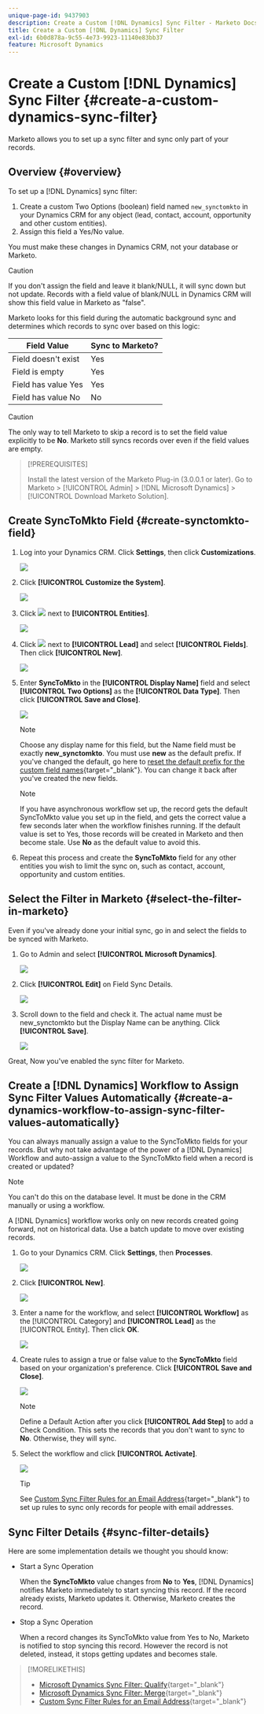 ```yaml
---
unique-page-id: 9437903
description: Create a Custom [!DNL Dynamics] Sync Filter - Marketo Docs - Product Documentation
title: Create a Custom [!DNL Dynamics] Sync Filter
exl-id: 6b0d878a-9c55-4e73-9923-11140e83bb37
feature: Microsoft Dynamics
---
```

# Create a Custom [!DNL Dynamics] Sync Filter {#create-a-custom-dynamics-sync-filter}

Marketo allows you to set up a sync filter and sync only part of your records.

## Overview {#overview}

To set up a [!DNL Dynamics] sync filter:

1. Create a custom Two Options (boolean) field named `new_synctomkto` in your Dynamics CRM for any object (lead, contact, account, opportunity and other custom entities).
1. Assign this field a Yes/No value.

You must make these changes in Dynamics CRM, not your database or Marketo.

>[!CAUTION]
>
>If you don't assign the field and leave it blank/NULL, it will sync down but not update. Records with a field value of blank/NULL in Dynamics CRM will show this field value in Marketo as "false".

Marketo looks for this field during the automatic background sync and determines which records to sync over based on this logic:

| Field Value |Sync to Marketo? |
|---|---|
| Field doesn't exist |Yes |
| Field is empty |Yes |
| Field has value Yes |Yes |
| Field has value No |No |

>[!CAUTION]
>
>The only way to tell Marketo to skip a record is to set the field value explicitly to be **No**. Marketo still syncs records over even if the field values are empty.

>[!PREREQUISITES]
>
>Install the latest version of the Marketo Plug-in (3.0.0.1 or later). Go to Marketo > [!UICONTROL Admin] > [!DNL Microsoft Dynamics] > [!UICONTROL Download Marketo Solution].

## Create SyncToMkto Field {#create-synctomkto-field}

1. Log into your Dynamics CRM. Click **Settings**, then click **Customizations**.

   ![](assets/image2015-8-10-21-3a40-3a9.png)

1. Click **[!UICONTROL Customize the System]**.

   ![](assets/image2015-8-10-21-3a42-3a15.png)

1. Click ![](assets/image2015-8-10-21-3a44-3a23.png) next to **[!UICONTROL Entities]**.

   ![](assets/image2015-8-10-21-3a43-3a39.png)

1. Click ![](assets/image2015-8-10-21-3a44-3a23.png) next to **[!UICONTROL Lead]** and select **[!UICONTROL Fields]**. Then click **[!UICONTROL New]**.

   ![](assets/image2015-8-10-21-3a49-3a49.png)

1. Enter **SyncToMkto** in the **[!UICONTROL Display Name]** field and select **[!UICONTROL Two Options]** as the **[!UICONTROL Data Type]**. Then click **[!UICONTROL Save and Close]**.

   ![](assets/image2015-9-8-10-3a25-3a33.png)

   >[!NOTE]
   >
   >Choose any display name for this field, but the Name field must be exactly **new_synctomkto**. You must use **new** as the default prefix. If you've changed the default, go here to [reset the default prefix for the custom field names](/help/marketo/product-docs/crm-sync/microsoft-dynamics-sync/create-a-custom-dynamics-sync-filter/set-a-default-custom-field-prefix.md){target="_blank"}. You can change it back after you've created the new fields.

   >[!NOTE]
   >
   >If you have asynchronous workflow set up, the record gets the default SyncToMkto value you set up in the field, and gets the correct value a few seconds later when the workflow finishes running. If the default value is set to Yes, those records will be created in Marketo and then become stale. Use **No** as the default value to avoid this.

1. Repeat this process and create the **SyncToMkto** field for any other entities you wish to limit the sync on, such as contact, account, opportunity and custom entities.

## Select the Filter in Marketo {#select-the-filter-in-marketo}

Even if you've already done your initial sync, go in and select the fields to be synced with Marketo.

1. Go to Admin and select **[!UICONTROL Microsoft Dynamics]**.

   ![](assets/image2015-10-9-9-3a50-3a9.png)

1. Click **[!UICONTROL Edit]** on Field Sync Details.

   ![](assets/image2015-10-9-9-3a52-3a23.png)

1. Scroll down to the field and check it. The actual name must be new_synctomkto but the Display Name can be anything. Click **[!UICONTROL Save]**.

   ![](assets/image2015-10-9-9-3a56-3a23.png)

Great, Now you've enabled the sync filter for Marketo.

## Create a [!DNL Dynamics] Workflow to Assign Sync Filter Values Automatically {#create-a-dynamics-workflow-to-assign-sync-filter-values-automatically}

You can always manually assign a value to the SyncToMkto fields for your records. But why not take advantage of the power of a [!DNL Dynamics] Workflow and auto-assign a value to the SyncToMkto field when a record is created or updated?

>[!NOTE]
>
>You can't do this on the database level. It must be done in the CRM manually or using a workflow.
>
>A [!DNL Dynamics] workflow works only on new records created going forward, not on historical data. Use a batch update to move over existing records.

1. Go to your Dynamics CRM. Click **Settings**, then **Processes**.

   ![](assets/image2015-8-11-8-3a42-3a10.png)

1. Click **[!UICONTROL New]**.

   ![](assets/image2015-8-11-8-3a43-3a46.png)

1. Enter a name for the workflow, and select **[!UICONTROL Workflow]** as the [!UICONTROL Category] and **[!UICONTROL Lead]** as the [!UICONTROL Entity]. Then click **OK**.

   ![](assets/image2015-8-11-8-3a45-3a46.png)

1. Create rules to assign a true or false value to the **SyncToMkto** field based on your organization's preference. Click **[!UICONTROL Save and Close]**.

   ![](assets/setsynctomkto-fix.png)

   >[!NOTE]
   >
   >Define a Default Action after you click **[!UICONTROL Add Step]** to add a Check Condition. This sets the records that you don't want to sync to **No**. Otherwise, they will sync.

1. Select the workflow and click **[!UICONTROL Activate]**.

   ![](assets/image2015-8-11-8-3a57-3a29.png)

   >[!TIP]
   >
   >See [Custom Sync Filter Rules for an Email Address](/help/marketo/product-docs/crm-sync/microsoft-dynamics-sync/create-a-custom-dynamics-sync-filter/custom-sync-filter-rules-for-an-email-address.md){target="_blank"} to set up rules to sync only records for people with email addresses.

## Sync Filter Details {#sync-filter-details}

Here are some implementation details we thought you should know:

* Start a Sync Operation

   When the **SyncToMkto** value changes from **No** to **Yes**, [!DNL Dynamics] notifies Marketo immediately to start syncing this record. If the record already exists, Marketo updates it. Otherwise, Marketo creates the record.

* Stop a Sync Operation

   When a record changes its SyncToMkto value from Yes to No, Marketo is notified to stop syncing this record. However the record is not deleted, instead, it stops getting updates and becomes stale.

>[!MORELIKETHIS]
>
>* [Microsoft Dynamics Sync Filter: Qualify](/help/marketo/product-docs/crm-sync/microsoft-dynamics-sync/create-a-custom-dynamics-sync-filter/microsoft-dynamics-sync-filter-qualify.md){target="_blank"}
>* [Microsoft Dynamics Sync Filter: Merge](/help/marketo/product-docs/crm-sync/microsoft-dynamics-sync/create-a-custom-dynamics-sync-filter/microsoft-dynamics-sync-filter-merge.md){target="_blank"}
>* [Custom Sync Filter Rules for an Email Address](/help/marketo/product-docs/crm-sync/microsoft-dynamics-sync/create-a-custom-dynamics-sync-filter/custom-sync-filter-rules-for-an-email-address.md){target="_blank"}
